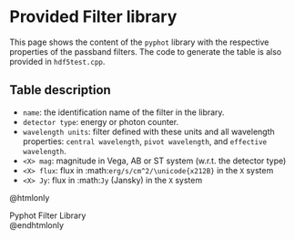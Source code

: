 # Provided Filter library

This page shows the content of the `pyphot` library with the respective
properties of the passband filters. The code to generate the table is also
provided in `hdf5test.cpp`.

## Table description

* `name`:  the identification name of the filter in the library.
* `detector type`: energy or photon counter.
* `wavelength units`:  filter defined with these units and all wavelength
  properties: `central wavelength`, `pivot wavelength`, and `effective wavelength`.
* `<X> mag`: magnitude in Vega, AB or ST system (w.r.t. the detector type)
* `<X> flux`: flux in :math:`erg/s/cm^2/\unicode{x212B}` in the `X` system
* `<X> Jy`: flux in :math:`Jy` (Jansky) in the `X` system


@htmlonly
<div id="filterTable">Pyphot Filter Library</div>
<script src="https://d3js.org/d3.v3.min.js"></script>
<script type="text/javascript"charset="utf-8">
    d3.text("filters_properties.csv", function(data) {
        var parsedCSV = d3.csv.parseRows(data);

        var container = d3.select("#filterTable")
            .append("table")

            .selectAll("tr")
                .data(parsedCSV).enter()
                .append("tr")

            .selectAll("td")
                .data(function(d) { return d; }).enter()
                .append("td")
                .text(function(d) { return d; });
    });
</script>
@endhtmlonly

